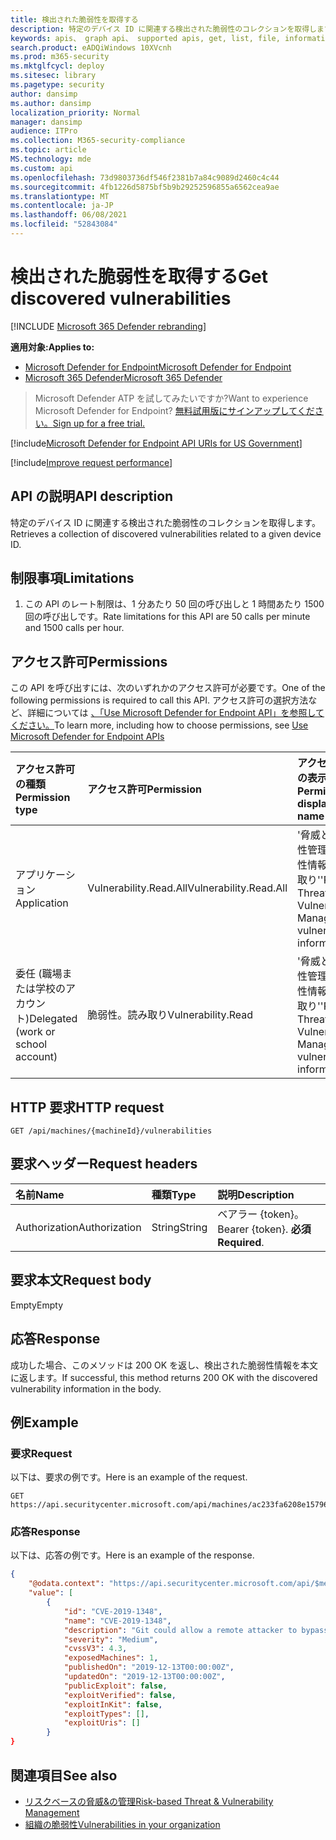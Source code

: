 ```yaml
---
title: 検出された脆弱性を取得する
description: 特定のデバイス ID に関連する検出された脆弱性のコレクションを取得します。
keywords: apis、 graph api、 supported apis, get, list, file, information, discovered vulnerabilits, threat & 脆弱性の管理 api, Microsoft Defender for Endpoint tvm api
search.product: eADQiWindows 10XVcnh
ms.prod: m365-security
ms.mktglfcycl: deploy
ms.sitesec: library
ms.pagetype: security
author: dansimp
ms.author: dansimp
localization_priority: Normal
manager: dansimp
audience: ITPro
ms.collection: M365-security-compliance
ms.topic: article
MS.technology: mde
ms.custom: api
ms.openlocfilehash: 73d9803736df546f2381b7a84c9089d2460c4c44
ms.sourcegitcommit: 4fb1226d5875bf5b9b29252596855a6562cea9ae
ms.translationtype: MT
ms.contentlocale: ja-JP
ms.lasthandoff: 06/08/2021
ms.locfileid: "52843084"
---
```

# <a name="get-discovered-vulnerabilities"></a><span data-ttu-id="b58f4-104">検出された脆弱性を取得する</span><span class="sxs-lookup"><span data-stu-id="b58f4-104">Get discovered vulnerabilities</span></span>

[!INCLUDE [Microsoft 365 Defender rebranding](../../includes/microsoft-defender.md)]

<span data-ttu-id="b58f4-105">**適用対象:**</span><span class="sxs-lookup"><span data-stu-id="b58f4-105">**Applies to:**</span></span>
- [<span data-ttu-id="b58f4-106">Microsoft Defender for Endpoint</span><span class="sxs-lookup"><span data-stu-id="b58f4-106">Microsoft Defender for Endpoint</span></span>](https://go.microsoft.com/fwlink/p/?linkid=2154037)
- [<span data-ttu-id="b58f4-107">Microsoft 365 Defender</span><span class="sxs-lookup"><span data-stu-id="b58f4-107">Microsoft 365 Defender</span></span>](https://go.microsoft.com/fwlink/?linkid=2118804)

> <span data-ttu-id="b58f4-108">Microsoft Defender ATP を試してみたいですか?</span><span class="sxs-lookup"><span data-stu-id="b58f4-108">Want to experience Microsoft Defender for Endpoint?</span></span> [<span data-ttu-id="b58f4-109">無料試用版にサインアップしてください。</span><span class="sxs-lookup"><span data-stu-id="b58f4-109">Sign up for a free trial.</span></span>](https://www.microsoft.com/microsoft-365/windows/microsoft-defender-atp?ocid=docs-wdatp-exposedapis-abovefoldlink) 

[!include[Microsoft Defender for Endpoint API URIs for US Government](../../includes/microsoft-defender-api-usgov.md)]

[!include[Improve request performance](../../includes/improve-request-performance.md)]

## <a name="api-description"></a><span data-ttu-id="b58f4-110">API の説明</span><span class="sxs-lookup"><span data-stu-id="b58f4-110">API description</span></span>
<span data-ttu-id="b58f4-111">特定のデバイス ID に関連する検出された脆弱性のコレクションを取得します。</span><span class="sxs-lookup"><span data-stu-id="b58f4-111">Retrieves a collection of discovered vulnerabilities related to a given device ID.</span></span>

## <a name="limitations"></a><span data-ttu-id="b58f4-112">制限事項</span><span class="sxs-lookup"><span data-stu-id="b58f4-112">Limitations</span></span>
1. <span data-ttu-id="b58f4-113">この API のレート制限は、1 分あたり 50 回の呼び出しと 1 時間あたり 1500 回の呼び出しです。</span><span class="sxs-lookup"><span data-stu-id="b58f4-113">Rate limitations for this API are 50 calls per minute and 1500 calls per hour.</span></span>

## <a name="permissions"></a><span data-ttu-id="b58f4-114">アクセス許可</span><span class="sxs-lookup"><span data-stu-id="b58f4-114">Permissions</span></span>

<span data-ttu-id="b58f4-115">この API を呼び出すには、次のいずれかのアクセス許可が必要です。</span><span class="sxs-lookup"><span data-stu-id="b58f4-115">One of the following permissions is required to call this API.</span></span> <span data-ttu-id="b58f4-116">アクセス許可の選択方法など、詳細については [、「Use Microsoft Defender for Endpoint API」を参照してください。](apis-intro.md)</span><span class="sxs-lookup"><span data-stu-id="b58f4-116">To learn more, including how to choose permissions, see [Use Microsoft Defender for Endpoint APIs](apis-intro.md)</span></span>

<span data-ttu-id="b58f4-117">アクセス許可の種類</span><span class="sxs-lookup"><span data-stu-id="b58f4-117">Permission type</span></span> | <span data-ttu-id="b58f4-118">アクセス許可</span><span class="sxs-lookup"><span data-stu-id="b58f4-118">Permission</span></span> | <span data-ttu-id="b58f4-119">アクセス許可の表示名</span><span class="sxs-lookup"><span data-stu-id="b58f4-119">Permission display name</span></span>
:---|:---|:---
<span data-ttu-id="b58f4-120">アプリケーション</span><span class="sxs-lookup"><span data-stu-id="b58f4-120">Application</span></span> |<span data-ttu-id="b58f4-121">Vulnerability.Read.All</span><span class="sxs-lookup"><span data-stu-id="b58f4-121">Vulnerability.Read.All</span></span> | <span data-ttu-id="b58f4-122">'脅威と脆弱性管理の脆弱性情報の読み取り'</span><span class="sxs-lookup"><span data-stu-id="b58f4-122">'Read Threat and Vulnerability Management vulnerability information'</span></span>
<span data-ttu-id="b58f4-123">委任 (職場または学校のアカウント)</span><span class="sxs-lookup"><span data-stu-id="b58f4-123">Delegated (work or school account)</span></span> | <span data-ttu-id="b58f4-124">脆弱性。読み取り</span><span class="sxs-lookup"><span data-stu-id="b58f4-124">Vulnerability.Read</span></span> | <span data-ttu-id="b58f4-125">'脅威と脆弱性管理の脆弱性情報の読み取り'</span><span class="sxs-lookup"><span data-stu-id="b58f4-125">'Read Threat and Vulnerability Management vulnerability information'</span></span>

## <a name="http-request"></a><span data-ttu-id="b58f4-126">HTTP 要求</span><span class="sxs-lookup"><span data-stu-id="b58f4-126">HTTP request</span></span>

```
GET /api/machines/{machineId}/vulnerabilities
```

## <a name="request-headers"></a><span data-ttu-id="b58f4-127">要求ヘッダー</span><span class="sxs-lookup"><span data-stu-id="b58f4-127">Request headers</span></span>

<span data-ttu-id="b58f4-128">名前</span><span class="sxs-lookup"><span data-stu-id="b58f4-128">Name</span></span> | <span data-ttu-id="b58f4-129">種類</span><span class="sxs-lookup"><span data-stu-id="b58f4-129">Type</span></span> | <span data-ttu-id="b58f4-130">説明</span><span class="sxs-lookup"><span data-stu-id="b58f4-130">Description</span></span>
:---|:---|:---
<span data-ttu-id="b58f4-131">Authorization</span><span class="sxs-lookup"><span data-stu-id="b58f4-131">Authorization</span></span> | <span data-ttu-id="b58f4-132">String</span><span class="sxs-lookup"><span data-stu-id="b58f4-132">String</span></span> | <span data-ttu-id="b58f4-133">ベアラー {token}。</span><span class="sxs-lookup"><span data-stu-id="b58f4-133">Bearer {token}.</span></span> <span data-ttu-id="b58f4-134">**必須**</span><span class="sxs-lookup"><span data-stu-id="b58f4-134">**Required**.</span></span>

## <a name="request-body"></a><span data-ttu-id="b58f4-135">要求本文</span><span class="sxs-lookup"><span data-stu-id="b58f4-135">Request body</span></span>

<span data-ttu-id="b58f4-136">Empty</span><span class="sxs-lookup"><span data-stu-id="b58f4-136">Empty</span></span>

## <a name="response"></a><span data-ttu-id="b58f4-137">応答</span><span class="sxs-lookup"><span data-stu-id="b58f4-137">Response</span></span>

<span data-ttu-id="b58f4-138">成功した場合、このメソッドは 200 OK を返し、検出された脆弱性情報を本文に返します。</span><span class="sxs-lookup"><span data-stu-id="b58f4-138">If successful, this method returns 200 OK with the discovered vulnerability information in the body.</span></span>

## <a name="example"></a><span data-ttu-id="b58f4-139">例</span><span class="sxs-lookup"><span data-stu-id="b58f4-139">Example</span></span>

### <a name="request"></a><span data-ttu-id="b58f4-140">要求</span><span class="sxs-lookup"><span data-stu-id="b58f4-140">Request</span></span>

<span data-ttu-id="b58f4-141">以下は、要求の例です。</span><span class="sxs-lookup"><span data-stu-id="b58f4-141">Here is an example of the request.</span></span>

```http
GET https://api.securitycenter.microsoft.com/api/machines/ac233fa6208e1579620bf44207c4006ed7cc4501/vulnerabilities
```

### <a name="response"></a><span data-ttu-id="b58f4-142">応答</span><span class="sxs-lookup"><span data-stu-id="b58f4-142">Response</span></span>

<span data-ttu-id="b58f4-143">以下は、応答の例です。</span><span class="sxs-lookup"><span data-stu-id="b58f4-143">Here is an example of the response.</span></span>

```json
{
    "@odata.context": "https://api.securitycenter.microsoft.com/api/$metadata#Collection(Analytics.Contracts.PublicAPI.PublicVulnerabilityDto)",
    "value": [
        {
            "id": "CVE-2019-1348",
            "name": "CVE-2019-1348",
            "description": "Git could allow a remote attacker to bypass security restrictions, caused by a flaw in the --export-marks option of git fast-import. By persuading a victim to import specially-crafted content, an attacker could exploit this vulnerability to overwrite arbitrary paths.",
            "severity": "Medium",
            "cvssV3": 4.3,
            "exposedMachines": 1,
            "publishedOn": "2019-12-13T00:00:00Z",
            "updatedOn": "2019-12-13T00:00:00Z",
            "publicExploit": false,
            "exploitVerified": false,
            "exploitInKit": false,
            "exploitTypes": [],
            "exploitUris": []
        }
}
```

## <a name="see-also"></a><span data-ttu-id="b58f4-144">関連項目</span><span class="sxs-lookup"><span data-stu-id="b58f4-144">See also</span></span>

- [<span data-ttu-id="b58f4-145">リスクベースの脅威&の管理</span><span class="sxs-lookup"><span data-stu-id="b58f4-145">Risk-based Threat & Vulnerability Management</span></span>](/microsoft-365/security/defender-endpoint/next-gen-threat-and-vuln-mgt)
- [<span data-ttu-id="b58f4-146">組織の脆弱性</span><span class="sxs-lookup"><span data-stu-id="b58f4-146">Vulnerabilities in your organization</span></span>](/microsoft-365/security/defender-endpoint/tvm-weaknesses)
